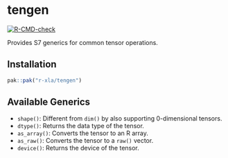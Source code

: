 
<!-- README.md is generated from README.Rmd. Please edit that file -->

# tengen

<!-- badges: start -->

[![R-CMD-check](https://github.com/r-xla/tengen/actions/workflows/R-CMD-check.yaml/badge.svg)](https://github.com/r-xla/tengen/actions/workflows/R-CMD-check.yaml)
<!-- badges: end -->

Provides S7 generics for common tensor operations.

## Installation

``` r
pak::pak("r-xla/tengen")
```

## Available Generics

- `shape()`: Different from `dim()` by also supporting 0-dimensional
  tensors.
- `dtype()`: Returns the data type of the tensor.
- `as_array()`: Converts the tensor to an R array.
- `as_raw()`: Converts the tensor to a `raw()` vector.
- `device()`: Returns the device of the tensor.
